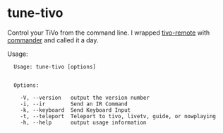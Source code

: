 # tune-tivo

Control your TiVo from the command line. I wrapped [tivo-remote](https://github.com/forty2/tivo-remote) with [commander](https://github.com/tj/commander.js/) and called it a day.

Usage:

```
  Usage: tune-tivo [options]


  Options:

    -V, --version   output the version number
    -i, --ir        Send an IR Command
    -k, --keyboard  Send Keyboard Input
    -t, --teleport  Teleport to tivo, livetv, guide, or nowplaying
    -h, --help      output usage information
```